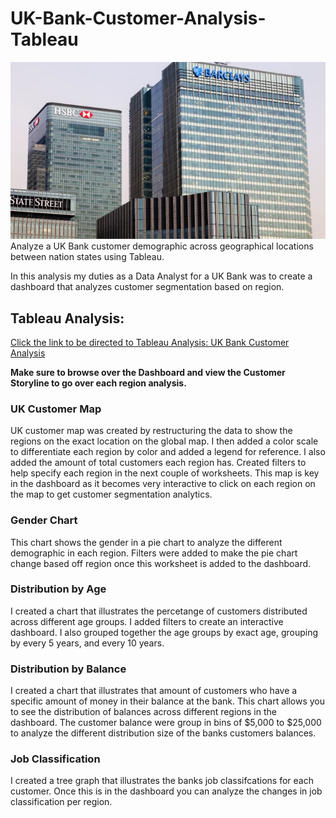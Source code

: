 # UK-Bank-Customer-Analysis-Tableau
![](https://github.com/alexgamboa1/UK-Bank-Customer-Analysis-Tableau/blob/master/Uk-Bank-Data-files/Bank.jpg)
Analyze a UK Bank customer demographic across geographical locations between nation states using Tableau.

In this analysis my duties as a Data Analyst for a UK Bank was to create a dashboard that analyzes customer segmentation based on region. 

## Tableau Analysis: 
[Click the link to be directed to Tableau Analysis: UK Bank Customer Analysis](https://public.tableau.com/profile/alex2874#!/vizhome/UKBankCustomerSegmentationDashboard_15947975216560/UKBankCustomersDashboard) 

**Make sure to browse over the Dashboard and view the Customer Storyline to go over each region analysis.** 


### UK Customer Map
UK customer map was created by restructuring the data to show the regions on the exact location on the global map. I then added a color scale to differentiate each region by color and added a legend for reference. I also added the amount of total customers each region has. Created filters to help specify each region in the next couple of worksheets. This map is key in the dashboard as it becomes very interactive to click on each region on the map to get customer segmentation analytics. 

### Gender Chart
This chart shows the gender in a pie chart to analyze the different demographic in each region. Filters were added to make the pie chart change based off region once this worksheet is added to the dashboard. 

### Distribution by Age 
I created a chart that illustrates the percetange of customers distributed across different age groups. I added filters to create an interactive dashboard. I also grouped together the age groups by exact age, grouping by every 5 years, and every 10 years. 

### Distribution by Balance
I created a chart that illustrates that amount of customers who have a specific amount of money in their balance at the bank. This chart allows you to see the distribution of balances across different regions in the dashboard. The customer balance were group in bins of $5,000 to $25,000 to analyze the different distribution size of the banks customers balances. 

### Job Classification
I created a tree graph that illustrates the banks job classifcations for each customer. Once this is in the dashboard you can analyze the changes in job classification per region. 
